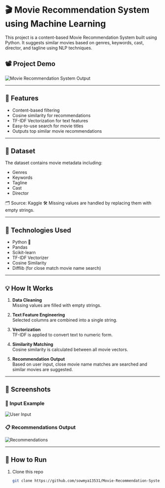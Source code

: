 # 🎬 Movie Recommendation System using Machine Learning

This project is a content-based Movie Recommendation System built using Python. It suggests similar movies based on genres, keywords, cast, director, and tagline using NLP techniques.

## 📽️ Project Demo
![Movie Recommendation System Output](Pictures/output.png)

---

## 📌 Features
- Content-based filtering
- Cosine similarity for recommendations
- TF-IDF Vectorization for text features
- Easy-to-use search for movie titles
- Outputs top similar movie recommendations

---

## 📁 Dataset
The dataset contains movie metadata including:
- Genres
- Keywords
- Tagline
- Cast
- Director

🗂 Source: Kaggle
🛠 Missing values are handled by replacing them with empty strings.

---

## 🧠 Technologies Used
- Python 🐍
- Pandas
- Scikit-learn
- TF-IDF Vectorizer
- Cosine Similarity
- Difflib (for close match movie name search)

---

## 💡 How It Works

1. **Data Cleaning**  
   Missing values are filled with empty strings.

2. **Text Feature Engineering**  
   Selected columns are combined into a single string.

3. **Vectorization**  
   TF-IDF is applied to convert text to numeric form.

4. **Similarity Matching**  
   Cosine similarity is calculated between all movie vectors.

5. **Recommendation Output**  
   Based on user input, close movie name matches are searched and similar movies are suggested.

---

## 📸 Screenshots
### 🔎 Input Example
![User Input](Pictures/input1.png)

### 📋 Recommendations Output
![Recommendations](Pictures/input2.png)

---

## 🚀 How to Run

1. Clone this repo  
   ```bash
   git clone https://github.com/sowmya13531/Movie-Recommendation-System-using-ML-in-python.git
